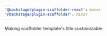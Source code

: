 ```yaml
---
'@backstage/plugin-scaffolder-react': minor
'@backstage/plugin-scaffolder': minor
---
```


Making scaffolder template's title customizable
